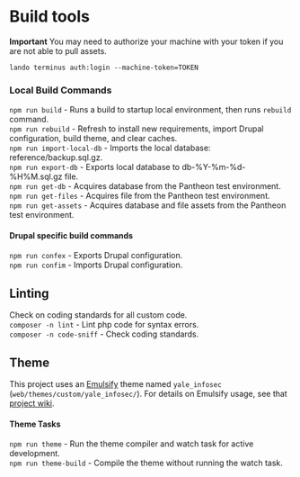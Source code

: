 # Build tools

**Important**
You may need to authorize your machine with your token if you are not able to pull assets.

```
lando terminus auth:login --machine-token=TOKEN
```

### Local Build Commands

`npm run build` - Runs a build to startup local environment, then runs `rebuild` command.\
`npm run rebuild` - Refresh to install new requirements, import Drupal configuration, build theme, and  clear caches.\
`npm run import-local-db` - Imports the local database: reference/backup.sql.gz.\
`npm run export-db` - Exports local database to db-%Y-%m-%d-%H%M.sql.gz file.\
`npm run get-db` - Acquires database from the Pantheon test environment. \
`npm run get-files` - Acquires file from the Pantheon test environment. \
`npm run get-assets` - Acquires database and file assets from the Pantheon test environment.

#### Drupal specific build commands

`npm run confex` - Exports Drupal configuration. \
`npm run confim` - Imports Drupal configuration.

## Linting

Check on coding standards for all custom code. \
`composer -n lint` - Lint php code for syntax errors. \
`composer -n code-sniff` - Check coding standards.

## Theme

This project uses an [Emulsify](https://github.com/emulsify-ds/emulsify-drupal) theme named `yale_infosec` (`web/themes/custom/yale_infosec/`). For details on Emulsify usage, see that [project wiki](https://docs.emulsify.info/).

#### Theme Tasks

`npm run theme` - Run the theme compiler and watch task for active development. \
`npm run theme-build` - Compile the theme without running the watch task.
